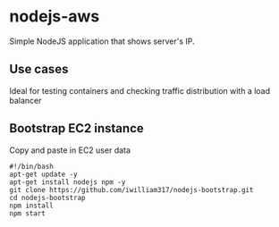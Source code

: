 # nodejs-aws
Simple NodeJS application that shows server's IP. 

## Use cases
Ideal for testing containers and checking traffic distribution with a load balancer

## Bootstrap EC2 instance
Copy and paste in EC2 user data
```
#!/bin/bash
apt-get update -y
apt-get install nodejs npm -y
git clone https://github.com/iwilliam317/nodejs-bootstrap.git
cd nodejs-bootstrap
npm install
npm start
 ``` 
